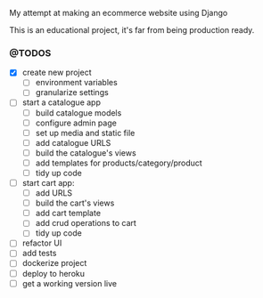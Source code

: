 My attempt at making an ecommerce website using Django

This is an educational project, it's far from being production ready.

### @TODOS

- [x] create new project
  - [ ] environment variables
  - [ ] granularize settings 

- [ ] start a catalogue app
  - [ ] build catalogue models
  - [ ] configure admin page
  - [ ] set up media and static file 
  - [ ] add catalogue URLS 
  - [ ] build the catalogue's views
  - [ ] add templates for products/category/product
  - [ ] tidy up code
- [ ] start cart app:
  - [ ] add URLS
  - [ ] build the cart's views
  - [ ] add cart template
  - [ ] add crud operations to cart
  - [ ] tidy up code
- [ ] refactor UI
- [ ] add tests
- [ ] dockerize project
- [ ] deploy to heroku
- [ ] get a working version live